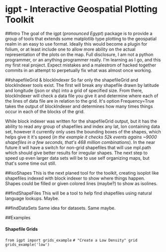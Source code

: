 # igpt - Interactive Geospatial Plotting Toolkit
##Intro
The goal of the igpt (*pronounced Egypt*) package is to provide a group of tools that extends some matplotlib type plotting to the geospatial realm in an easy to use format. Ideally this would become a plugin for folium, or at least include one to allow more ability on the actual representation of the plots on the map. Full disclosure, I am not a python programmer, or an anything programmer really. I'm learning as I go, and this my first real project. Expect mistakes and a malestrom of hacked together commits in an attempt to perpetually fix what was almost once working.

##shapefileGrid & blockIndexer
So far only the shapefileGrid and blockIndexer tools exist. The first will break any shapefile drawn by latitude and longitude (json or shp) into a grid of specified size. From there, blockIndexer will check a data file you give it and determine where each of the lines of data file are in relation to the grid. It's option Frequency=True takes the output of blockIndexer and determines how many times things occur in each of the blocks of the grid. 

While block indexer was written for the shapefileGrid output, but it has the ability to read any group of shapefiles and index any lat, lon containing data set, however it currently only uses the bounding boxes of the shapes, which helps give it it's speed (*in the example it checks 52k events agains ~9000 shapefiles in a few seconds, that's 468 million combinations*). In the near future it will have a switch for non-grid shapefiles that will use mpl.path which should give better results for irregular shapes. The next step to speed up even larger data sets will be to use self organizing maps, but that's some time out still.

##isoShapes
This is the next planed tool for the toolkit, creating isoplot like shapefiles indexed with block indexer to show where things happen. Shapes could be filled or given colored lines (maybe?) to show as isolines.

##findShapeFiles
This will be a tool to help find shapefiles using natural language lookups. Maybe.

##findDataSets
Same idea for datasets. Same maybe.

##Examples
#### Shapefile Grids
`from igpt import grids_example`
`# "Create a Low Density" grid`
`grids_example('low')`
